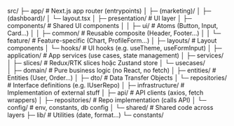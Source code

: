 <!-- prettier-ignore -->
src/
 ├─ app/                      # Next.js app router (entrypoints)
 │   ├─ (marketing)/
 │   ├─ (dashboard)/
 │   └─ layout.tsx
 │
 ├─ presentation/             # UI layer
 │   ├─ components/           # Shared UI components
 │   │   ├─ ui/               # Atoms (Button, Input, Card...)
 │   │   ├─ common/           # Reusable composite (Header, Footer...)
 │   │   └─ feature/          # Feature-specific (Chart, ProfileForm...)
 │   ├─ layouts/              # Layout components
 │   └─ hooks/                # UI hooks (e.g. useTheme, useFormInput)
 │
 ├─ application/              # App services (use cases, state management)
 │   ├─ services/             
 │   ├─ slices/               # Redux/RTK slices hoặc Zustand store
 │   └─ usecases/             
 │
 ├─ domain/                   # Pure business logic (no React, no fetch)
 │   ├─ entities/             # Entities (User, Order...)
 │   ├─ dto/                  # Data Transfer Objects
 │   └─ repositories/         # Interface definitions (e.g. IUserRepo)
 │
 ├─ infrastructure/           # Implementation of external stuff
 │   ├─ api/                  # API clients (axios, fetch wrappers)
 │   ├─ repositories/         # Repo implementation (calls API)
 │   └─ config/               # env, constants, db config
 │
 └─ shared/                   # Shared code across layers
     ├─ lib/                  # Utilities (date, format...)
     └─ constants/
